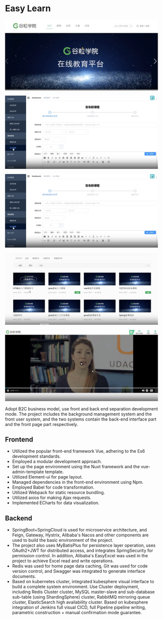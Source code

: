 # Easy Learn

![image-20230929020756708](./images/image-20230929020756708.png)

![image-20230929020911354](./images/image-20230929020911354.png)

![image-20230929020959210](./images/image-20230929020959210.png)

![image-20230929021051513](./images/image-20230929021051513.png)

![image-20230929021159002](./images/image-20230929021159002.png)

Adopt B2C business model, use front and back end separation development mode. The project includes the background management system and the front user system, and the two systems contain the back-end interface part and the front page part respectively.

## Frontend

- Utilized the popular front-end framework Vue, adhering to the Es6 development standards.
- Employed a modular development approach.
- Set up the page environment using the Nuxt framework and the vue-admin-template template.
- Utilized Element-ui for page layout.
- Managed dependencies in the front-end environment using Npm.
- Employed Babel for code transformation.
- Utilized Webpack for static resource bundling.
- Utilized axios for making Ajax requests.
- Implemented ECharts for data visualization.

## Backend

- 
  SpringBoot+SpringCloud is used for microservice architecture, and Feign, Gateway, Hystrix, Alibaba's Nacos and other components are used to build the basic environment of the project. 
- The project also uses MyBatisPlus for persistence layer operation, uses OAuth2+JWT for distributed access, and integrates SpringSecurity for permission control. In addition, Alibaba's EasyExcel was used in the project to achieve Excel read and write operations.
- Redis was used for home page data caching, Git was used for code version control, and Swagger was integrated to generate interface documents.
- Based on kubernetes cluster, integrated kubesphere visual interface to build a complete system environment. Use Cluster deployment, including Redis Cluster cluster, MySQL master-slave and sub-database sub-table (using ShardingSphere) cluster, RabbitMQ mirroring queue cluster, ElasticSearch high availability cluster. Based on kubesphere integration of Jenkins full visual CICD, full Pipeline pipeline writing, parametric construction + manual confirmation mode guarantee.